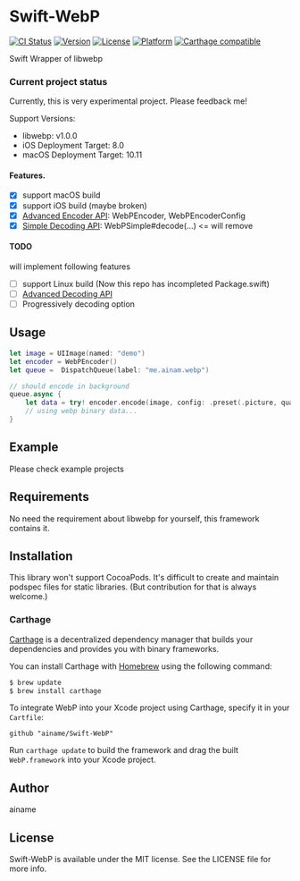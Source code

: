 # Swift-WebP

[![CI Status](http://img.shields.io/travis/ainame/Swift-WebP.svg?style=flat)](https://travis-ci.org/ainame/Swift-WebP)
[![Version](https://img.shields.io/cocoapods/v/WebP.svg?style=flat)](https://cocoapods.org/pods/WebP)
[![License](https://img.shields.io/cocoapods/l/WebP.svg?style=flat)](https://cocoapods.org/pods/WebP)
[![Platform](https://img.shields.io/cocoapods/p/WebP.svg?style=flat)](https://cocoapods.org/pods/WebP)
[![Carthage compatible](https://img.shields.io/badge/Carthage-compatible-4BC51D.svg?style=flat)](https://github.com/Carthage/Carthage)

<!-- <a href="https://placehold.it/400?text=Screen+shot"><img width=200 height=200 src="https://placehold.it/400?text=Screen+shot" alt="Screenshot" /></a> -->

Swift Wrapper of libwebp

### Current project status

Currently, this is very experimental project. Please feedback me!

Support Versions:

* libwebp: v1.0.0
* iOS Deployment Target: 8.0
* macOS Deployment Target: 10.11

#### Features.

* [x] support macOS build
* [x] support iOS build (maybe broken)
* [x] [Advanced Encoder API](https://developers.google.com/speed/webp/docs/api#advanced_encoding_api): WebPEncoder, WebPEncoderConfig
* [x] [Simple Decoding API](https://developers.google.com/speed/webp/docs/api#simple_decoding_api): WebPSimple#decode(...) <= will remove

#### TODO

will implement following features

* [ ] support Linux build (Now this repo has incompleted Package.swift)
* [ ] [Advanced Decoding API](https://developers.google.com/speed/webp/docs/api#advanced_decoding_api)
* [ ] Progressively decoding option

## Usage

```swift
let image = UIImage(named: "demo")
let encoder = WebPEncoder()
let queue =  DispatchQueue(label: "me.ainam.webp")

// should encode in background
queue.async {
    let data = try! encoder.encode(image, config: .preset(.picture, quality: 95))
    // using webp binary data...
}
```

## Example

Please check example projects

## Requirements

No need the requirement about libwebp for yourself, this framework contains it.

## Installation

This library won't support CocoaPods. It's difficult to create and maintain podspec files for static libraries. (But contribution for that is always welcome.)

### Carthage

[Carthage](https://github.com/Carthage/Carthage) is a decentralized dependency manager that builds your dependencies and provides you with binary frameworks.

You can install Carthage with [Homebrew](http://brew.sh/) using the following command:

```bash
$ brew update
$ brew install carthage
```

To integrate WebP into your Xcode project using Carthage, specify it in your `Cartfile`:

```ogdl
github "ainame/Swift-WebP"
```

Run `carthage update` to build the framework and drag the built `WebP.framework` into your Xcode project.


## Author

ainame

## License

Swift-WebP is available under the MIT license. See the LICENSE file for more info.
